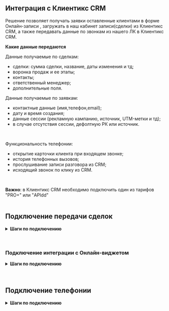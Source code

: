 ## Интеграция с Клиентикс CRM <br />  
 
Решение позволяет получать заявки оставленные клиентами в форме Онлайн-записи , загружать в наш кабинет записи(сделки) из Клиентикс CRM, а также передавать данные по звонкам из нашего ЛК в Клиентикс CRM.

**Какие данные передаются**<br />    

Данные получаемые по сделкам:  <br />
- сделки: сумма сделки, название, даты изменения и тд; 
- воронка продаж и ее этапы;
- контакты;
- ответственный менеджер;
- дополнительные поля.  <br />  

Данные получаемые по заявкам:  <br />

- контактные данные (имя,телефон,email);  
- дату и время создания; 
- данные сессии (рекламную кампанию, источник, UTM-метки и тд);  
- в случае отсутствия сессии, дефолтную РК или источник. <br />  
 <br />

Функциональность телефонии:  <br />

- открытие карточки клиента при входящем звонке;
- история телефонных вызовов;
- прослушивание записи разговора из CRM;
- исходящий звонок по клику из CRM.
 <br />

**Важно**: в Клиентикс CRM необходимо подключить один из тарифов "PRO+" или "APIdd" <br /> 
 <br />


## Подключение передачи сделок  <br />   

<details>
  <summary style="font-weight:bold;">  Шаги по подключению </summary> <br />
  
1.Заполните **учетные данные**. <br /> 

Для авторизации в Клиентикс и дальнейшей возможности совершать запросы к API, необходимо добавить :
- название
- account_id,  user_id и access_token от Клиентикс : Меню → Настройки → API
![image](klientiks_auth.jpg)
<br />

2.  Активируйте интеграцию. <br />  

3. **Настройте Webhook в Клиентикс CRM** <br />

<details>
  <summary style="font-weight:bold;"> Подробнее </summary> <br />

Инструкция по настройке Webhook [по ссылке](https://klientikscrm.helpdeskeddy.com/ru/knowledge_base/art/569/cat/29/administrativnaja-panel-dlja-sozdanija-uvedomlenij-webhook-po-sobitijam-v-sisteme)  
Пользователь с ролью Владелец может открыть административную панель [по ссылке](https://klientiks.ru/clientix/admin/eventHandlers) 

- Для событий “Запись клиента на прием” и “Онлайн-запись через виджет” в адрес для запроса указываются следующие значения:  
**Webhook url**?appointment_id={{#appointment}}{{id}}{{/appointment}}&status={{#new_data}}{{status}}{{/new_data}} ,   
где Webhook url - URL указанный в настройках интеграции

- Для события “Перенос визита, изменение длительности, изменение статуса” в адрес для запроса указываются следующие значения: 
**Webhook url**?appointment_id={{#new_data}}{{id}}{{/new_data}}&status={{#new_data}}{{status}}{{/new_data}} ,   
где Webhook url - URL указанный в настройках интеграции

![image](klientiks_hook_1.gif)

</details>   

3. **Передача сделок** — при прожатии будет включена интеграция по передаче сделок и будут выведены дополнительные настройки. <br />
4. **Сотрудник-исполнитель /автор записи** — определяет какая сущность будет использоваться в качестве ответственного сотрудника: не прожатый маркер - сотрудник-испольнитель , прожаты - автор записи.
<br />

5.  **Учитывать абонемент в сделке** - если включена настройка, в случае визита по абонементу сумма сделки не учитывается.

6. Нажмите **сохранить**. <br />

После подключения интеграции сделки будут попадать в  Сырые данные -> Сделки.  <br />
Для проверки корректности работы интеграции создайте тестовую сделку(запись) в Клиентикс. <br />

</details> 
<br />
<br /> 



### Подключение интеграции с Онлайн-виджетом <br />  

<details>
  <summary style="font-weight:bold;">  Шаги по подключению </summary> <br />


1. Заполните **учетные данные**. <br /> 

**Авторизация в Клиентикс CRM** <br />  

Для авторизации в Клиентикс и дальнейшей возможности совершать запросы к API, необходимо добавить :

- название
- account_id,  user_id и access_token от Клиентикс : Меню → Настройки → API

![image](klientiks_auth.jpg)
<br />  

2. Активируйте интеграцию.<br />  

3. Настройте Webhook в Клиентикс CRM** <br />

<details>
  <summary style="font-weight:bold;"> Подробнее </summary> <br />

Инструкция по настройке Webhook [по ссылке](https://klientikscrm.helpdeskeddy.com/ru/knowledge_base/art/569/cat/29/administrativnaja-panel-dlja-sozdanija-uvedomlenij-webhook-po-sobitijam-v-sisteme)  
Пользователь с ролью Владелец может открыть административную панель [по ссылке](https://klientiks.ru/clientix/admin/eventHandlers) 
 <br />
 
- Выбирается событие “Онлайн-запись через виджет”   
- В адрес для запроса указываются следующие значения:  
**Webhook url**?appointment_id={{#appointment}}{{id}}{{/appointment}}&status={{#new_data}}{{status}}{{/new_data}} ,   
где Webhook url - URL указанный в настройках интеграции

![image](klientiks_hook_2.gif)

</details> 

 <br />

4. **Передача заявок** — при прожатии будет включена интеграция по передаче заявок и будут выведены дополнительные настройки.  <br />

5.  **Передавать тег по источнику ВОЗ** — при прожатии на заявку будет проставляться тег из поля источник ВОЗ. Параметр настраивается персонально под каждого клиента в Клиентикс , инструкция [по ссылке](https://klientikscrm.helpdeskeddy.com/ru/knowledge_base/art/623/cat/55/)     <br />
В техническое имя поля обязательно указать "lead"  <br />

6.  **Тип трафика** — необходимо выбрать какую сущность использовать для обращений без сессии. По умолчанию выбран Источник. <br />  
В зависимости от выбранного **типа трафика** выводится либо список источников и сайтов  из личного кабинета клиента, либо список рекламных кампаний. Необходимо указать какой **источник и сайт/рекламную кампанию** используем в случае отсутствия сессии. <br />   

7. Нажмите сохранить.  <br />

После подключения интеграции заявки будут попадать в  Сырые данные -> Обращения и цели.   <br />
Для проверки корректности работы интеграции оставьте тестовую запись в виджете Клиентикс.  <br />

</details> 
 <br />
 <br />

## Подключение телефонии   <br />

<details>
 <summary style="font-weight:bold;"> Шаги по подключению </summary> <br />






 </details> 

